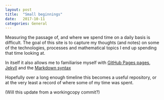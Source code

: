 ```yaml
---
layout: post
title:  "Small beginnings"
date:   2017-10-11
categories: General
---
```

Measuring the passage of, and where we spend time on a daily basis is difficult.  The goal of this site is to capture my thoughts (and notes) on some of the technologies, processes and mathematical topics I end up spending that time looking at.

In itself it also allows me to familiarise myself with [GitHub Pages pages](https://pages.github.com), [Jekyll](https://jekyllrb.com) and the [Markdown syntax](https://daringfireball.net/projects/markdown/)

Hopefully over a long enough timeline this becomes a useful repository, or at the very least a record of where some of my time was spent.

(Will this update from a workingcopy commit?)
